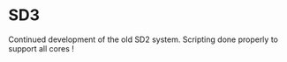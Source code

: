 SD3
===

Continued development of the old SD2 system. Scripting done properly to support all cores !
